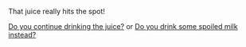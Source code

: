 That juice really hits the spot!

[Do you continue drinking the juice?](Continue.md)
or
[Do you drink some spoiled milk instead?](Spoiled.md)